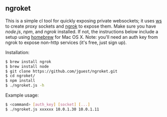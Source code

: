 ## ngroket

This is a simple cl tool for quickly exposing private websockets; it uses [ws](https://github.com/einaros/ws) to create proxy sockets and [ngrok](https://ngrok.com/) to expose them. Make sure you have _node.js_, _npm_, and _ngrok_ installed. If not, the instructions below include a setup using [homebrew](http://brew.sh/) for Mac OS X. Note: you'll need an auth key from ngrok to expose non-http services (it's free, just sign up).

Installation:
```bash
$ brew install ngrok
$ brew install node
$ git clone https://github.com/jguest/ngroket.git
$ cd ngroket/
$ npm install
$ ./ngroket.js -h
```
Example usage:
```bash
$ <command> [auth_key] [socket] [...]
$ ./ngroket.js xxxxxx 10.0.1.30 10.0.1.11
```